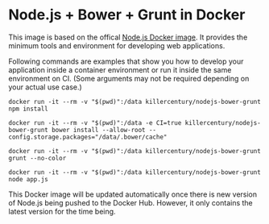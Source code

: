 # Node.js + Bower + Grunt in Docker

This image is based on the offical [Node.js Docker image](https://registry.hub.docker.com/_/node/). It provides the minimum tools and environment for developing web applications.

Following commands are examples that show you how to develop your application inside a container environment or run it inside the same environment on CI. (Some arguments may not be required depending on your actual use case.)

```
docker run -it --rm -v "$(pwd)":/data killercentury/nodejs-bower-grunt npm install
```
```
docker run -it --rm -v "$(pwd)":/data -e CI=true killercentury/nodejs-bower-grunt bower install --allow-root --config.storage.packages="/data/.bower/cache"
```
```
docker run -it --rm -v "$(pwd)":/data killercentury/nodejs-bower-grunt grunt --no-color
```
```
docker run -it --rm -v "$(pwd)":/data killercentury/nodejs-bower-grunt node app.js
```

This Docker image will be updated automatically once there is new version of Node.js being pushed to the Docker Hub. However, it only contains the latest version for the time being.
